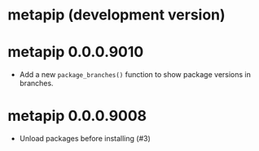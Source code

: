 # metapip (development version)

# metapip 0.0.0.9010

* Add a new `package_branches()` function to show package versions in branches.

# metapip 0.0.0.9008

* Unload packages before installing (#3) 
